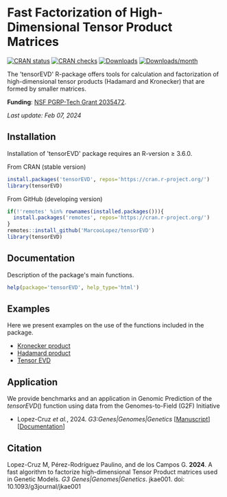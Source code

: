 # Fast Factorization of High-Dimensional Tensor Product Matrices

[![CRAN status](https://www.r-pkg.org/badges/version/tensorEVD?color=green)](https://CRAN.R-project.org/package=tensorEVD)
[![CRAN checks](https://badges.cranchecks.info/worst/tensorEVD.svg)](https://cran.r-project.org/web/checks/check_results_tensorEVD.html)
[![Downloads](https://cranlogs.r-pkg.org/badges/grand-total/tensorEVD)](http://www.r-pkg.org/pkg/tensorEVD)
[![Downloads/month](http://cranlogs.r-pkg.org/badges/tensorEVD?color=blue)](http://www.r-pkg.org/pkg/tensorEVD)

The 'tensorEVD' R-package offers tools for calculation and factorization of high-dimensional tensor products (Hadamard and Kronecker) that are formed by smaller matrices.


**Funding**: [NSF PGRP-Tech Grant 2035472](https://www.nsf.gov/awardsearch/showAward?AWD_ID=2035472&HistoricalAwards=false).


*Last update: Feb 07, 2024*

## Installation
Installation of 'tensorEVD' package requires an R-version &ge; 3.6.0. 

From CRAN (stable version)
```r
install.packages('tensorEVD', repos='https://cran.r-project.org/')  
library(tensorEVD)                                                  
```

From GitHub (developing version)
```r
if(!'remotes' %in% rownames(installed.packages())){
  install.packages('remotes', repos='https://cran.r-project.org/')  
}
remotes::install_github('MarcooLopez/tensorEVD')                    
library(tensorEVD)                                                
```

## Documentation
Description of the package's main functions.
```r
help(package='tensorEVD', help_type='html')
```

## Examples
Here we present examples on the use of the functions included in the package.

* [Kronecker product](http://htmlpreview.github.io/?https://github.com/MarcooLopez/tensorEVD/blob/master/inst/doc/kronecker.html)
* [Hadamard product](http://htmlpreview.github.io/?https://github.com/MarcooLopez/tensorEVD/blob/master/inst/doc/hadamard.html)
* [Tensor EVD](http://htmlpreview.github.io/?https://github.com/MarcooLopez/tensorEVD/blob/master/inst/doc/tensorEVD.html)

## Application
We provide benchmarks and an application in Genomic Prediction of the *tensorEVD*() function using data from the Genomes-to-Field (G2F) Initiative

* Lopez-Cruz *et al.*, 2024. *G3:Genes|Genomes|Genetics* [[Manuscript](https://academic.oup.com/g3journal/advance-article/doi/10.1093/g3journal/jkae001/7511334)] [[Documentation](http://htmlpreview.github.io/?https://github.com/MarcooLopez/tensorEVD/blob/master/inst/doc/tensorEVD-documentation.html)]

## Citation
Lopez-Cruz M, Pérez-Rodríguez Paulino, and de los Campos G. **2024**. A fast algorithm to factorize high-dimensional Tensor Product matrices used in Genetic Models. *G3 Genes|Genomes|Genetics*. jkae001. doi: 10.1093/g3journal/jkae001

